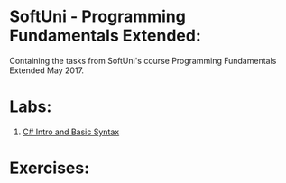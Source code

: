 # SoftUni - Programming Fundamentals Extended:
<p>Containing the tasks from SoftUni's course Programming Fundamentals Extended May 2017.</p>

<h1>Labs:</h1>

<ol type="1">
  <li><a href="https://github.com/radoslavvv/SoftUni/tree/master/Programming%20Basics%20For%20Students%20-%20December%202016/Homework/01.FirstStepsInCoding">C# Intro and Basic Syntax</a> </li>
</ol>

<h1>Exercises:</h1>

<ul type="square">
   
</ul>
